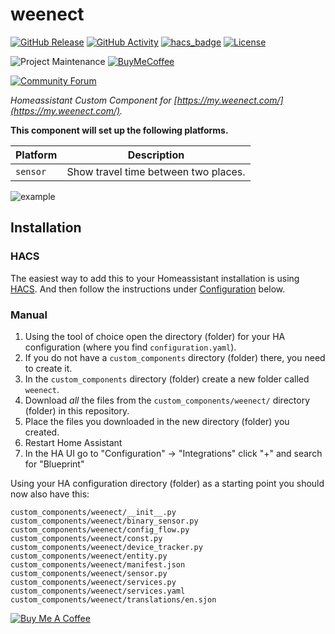 # weenect

[![GitHub Release][releases-shield]][releases]
[![GitHub Activity][commits-shield]][commits]
[![hacs_badge](https://img.shields.io/badge/HACS-Default-orange.svg?style=for-the-badge)](https://github.com/custom-components/hacs)
[![License][license-shield]](LICENSE.md)

![Project Maintenance][maintenance-shield]
[![BuyMeCoffee][buymecoffeebadge]][buymecoffee]

[![Community Forum][forum-shield]][forum]

_Homeassistant Custom Component for [https://my.weenect.com/](https://my.weenect.com/)._

**This component will set up the following platforms.**

Platform | Description
-- | --
`sensor` | Show travel time between two places.

![example][exampleimg]

## Installation

### HACS

The easiest way to add this to your Homeassistant installation is using [HACS](https://custom-components.github.io/hacs/). And then follow the instructions under [Configuration](#configuration) below.

### Manual

1. Using the tool of choice open the directory (folder) for your HA configuration (where you find `configuration.yaml`).
2. If you do not have a `custom_components` directory (folder) there, you need to create it.
3. In the `custom_components` directory (folder) create a new folder called `weenect`.
4. Download _all_ the files from the `custom_components/weenect/` directory (folder) in this repository.
5. Place the files you downloaded in the new directory (folder) you created.
6. Restart Home Assistant
7. In the HA UI go to "Configuration" -> "Integrations" click "+" and search for "Blueprint"

Using your HA configuration directory (folder) as a starting point you should now also have this:

```text
custom_components/weenect/__init__.py
custom_components/weenect/binary_sensor.py
custom_components/weenect/config_flow.py
custom_components/weenect/const.py
custom_components/weenect/device_tracker.py
custom_components/weenect/entity.py
custom_components/weenect/manifest.json
custom_components/weenect/sensor.py
custom_components/weenect/services.py
custom_components/weenect/services.yaml
custom_components/weenect/translations/en.sjon
```


<a href="https://www.buymeacoffee.com/eifinger" target="_blank"><img src="https://www.buymeacoffee.com/assets/img/custom_images/black_img.png" alt="Buy Me A Coffee" style="height: auto !important;width: auto !important;" ></a><br>

[buymecoffee]: https://www.buymeacoffee.com/eifinger
[buymecoffeebadge]: https://img.shields.io/badge/buy%20me%20a%20coffee-donate-yellow.svg?style=for-the-badge
[commits-shield]: https://img.shields.io/github/commit-activity/y/eifinger/hass-weenect?style=for-the-badge
[commits]: https://github.com/eifinger/hass-weenect/commits/master
[exampleimg]: https://github.com/eifinger/hass-weenect/blob/master/example.png?raw=true
[forum-shield]: https://img.shields.io/badge/community-forum-brightgreen.svg?style=for-the-badge
[forum]: https://community.home-assistant.io/t/
[license-shield]: https://img.shields.io/github/license/eifinger/hass-weenect.svg?style=for-the-badge
[maintenance-shield]: https://img.shields.io/badge/maintainer-Kevin%20Eifinger%20%40eifinger-blue.svg?style=for-the-badge
[releases-shield]: https://img.shields.io/github/release/eifinger/hass-weenect.svg?style=for-the-badge
[releases]: https://github.com/eifinger/hass-weenect/releases
